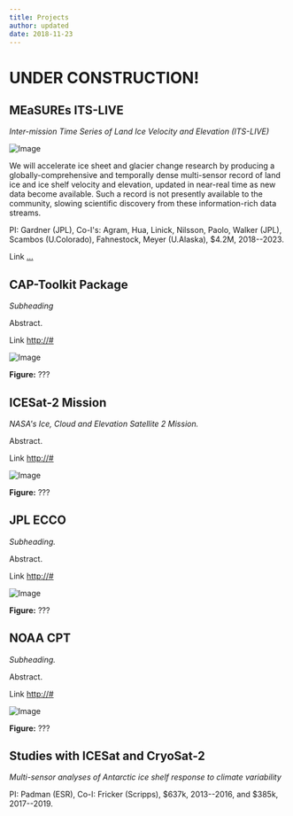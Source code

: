 ```yaml
---
title: Projects 
author: updated
date: 2018-11-23
---
```


# UNDER CONSTRUCTION!

## MEaSUREs ITS-LIVE 

*Inter-mission Time Series of Land Ice Velocity and Elevation (ITS-LIVE)*

![Image](/img/measures_itslive.jpg)

We will accelerate ice sheet and glacier change research by producing a globally-comprehensive and temporally dense multi-sensor record of land ice and ice shelf velocity and elevation, updated in near-real time as new data become available. Such a record is not presently available to the community, slowing scientific discovery from these information-rich data streams.

PI: Gardner (JPL), Co-I's: Agram, Hua, Linick, Nilsson, Paolo, Walker (JPL), Scambos (U.Colorado), Fahnestock, Meyer (U.Alaska), $4.2M, 2018--2023.

Link [...](https://#)


## CAP-Toolkit Package

*Subheading*

Abstract.

Link [http://#](https://#)

![Image](/img/image.png)

**Figure:** ???


## ICESat-2 Mission 

*NASA's Ice, Cloud and Elevation Satellite 2 Mission.*

Abstract.

Link [http://#](https://#)

![Image](/img/image.png)

**Figure:** ???


## JPL ECCO 

*Subheading.*

Abstract.

Link [http://#](https://#)

![Image](/img/image.png)

**Figure:** ???


## NOAA CPT 

*Subheading.*

Abstract.

Link [http://#](https://#)

![Image](/img/image.png)

**Figure:** ???


## Studies with ICESat and CryoSat-2

*Multi-sensor analyses of Antarctic ice shelf response to climate variability*

PI: Padman (ESR), Co-I: Fricker (Scripps), $637k, 2013--2016, and $385k, 2017--2019.


